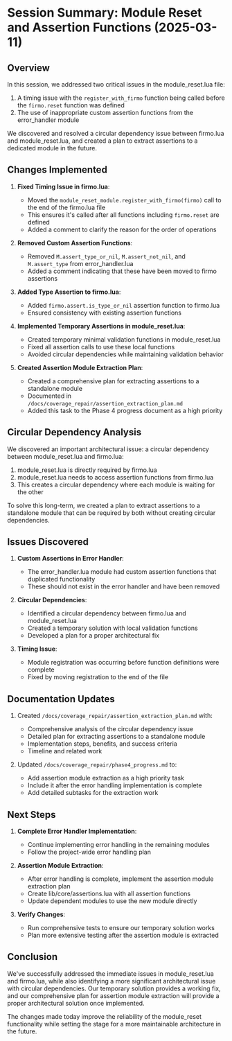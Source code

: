 # Session Summary: Module Reset and Assertion Functions (2025-03-11)

## Overview

In this session, we addressed two critical issues in the module_reset.lua file:

1. A timing issue with the `register_with_firmo` function being called before the `firmo.reset` function was defined
2. The use of inappropriate custom assertion functions from the error_handler module

We discovered and resolved a circular dependency issue between firmo.lua and module_reset.lua, and created a plan to extract assertions to a dedicated module in the future.

## Changes Implemented

1. **Fixed Timing Issue in firmo.lua**:
   - Moved the `module_reset_module.register_with_firmo(firmo)` call to the end of the firmo.lua file
   - This ensures it's called after all functions including `firmo.reset` are defined
   - Added a comment to clarify the reason for the order of operations

2. **Removed Custom Assertion Functions**:
   - Removed `M.assert_type_or_nil`, `M.assert_not_nil`, and `M.assert_type` from error_handler.lua
   - Added a comment indicating that these have been moved to firmo assertions

3. **Added Type Assertion to firmo.lua**:
   - Added `firmo.assert.is_type_or_nil` assertion function to firmo.lua
   - Ensured consistency with existing assertion functions

4. **Implemented Temporary Assertions in module_reset.lua**:
   - Created temporary minimal validation functions in module_reset.lua
   - Fixed all assertion calls to use these local functions
   - Avoided circular dependencies while maintaining validation behavior

5. **Created Assertion Module Extraction Plan**:
   - Created a comprehensive plan for extracting assertions to a standalone module
   - Documented in `/docs/coverage_repair/assertion_extraction_plan.md`
   - Added this task to the Phase 4 progress document as a high priority

## Circular Dependency Analysis

We discovered an important architectural issue: a circular dependency between module_reset.lua and firmo.lua:

1. module_reset.lua is directly required by firmo.lua
2. module_reset.lua needs to access assertion functions from firmo.lua
3. This creates a circular dependency where each module is waiting for the other

To solve this long-term, we created a plan to extract assertions to a standalone module that can be required by both without creating circular dependencies.

## Issues Discovered

1. **Custom Assertions in Error Handler**:
   - The error_handler.lua module had custom assertion functions that duplicated functionality
   - These should not exist in the error handler and have been removed

2. **Circular Dependencies**:
   - Identified a circular dependency between firmo.lua and module_reset.lua
   - Created a temporary solution with local validation functions
   - Developed a plan for a proper architectural fix

3. **Timing Issue**:
   - Module registration was occurring before function definitions were complete
   - Fixed by moving registration to the end of the file

## Documentation Updates

1. Created `/docs/coverage_repair/assertion_extraction_plan.md` with:
   - Comprehensive analysis of the circular dependency issue
   - Detailed plan for extracting assertions to a standalone module
   - Implementation steps, benefits, and success criteria
   - Timeline and related work

2. Updated `/docs/coverage_repair/phase4_progress.md` to:
   - Add assertion module extraction as a high priority task
   - Include it after the error handling implementation is complete
   - Add detailed subtasks for the extraction work

## Next Steps

1. **Complete Error Handler Implementation**:
   - Continue implementing error handling in the remaining modules
   - Follow the project-wide error handling plan

2. **Assertion Module Extraction**:
   - After error handling is complete, implement the assertion module extraction plan
   - Create lib/core/assertions.lua with all assertion functions
   - Update dependent modules to use the new module directly

3. **Verify Changes**:
   - Run comprehensive tests to ensure our temporary solution works
   - Plan more extensive testing after the assertion module is extracted

## Conclusion

We've successfully addressed the immediate issues in module_reset.lua and firmo.lua, while also identifying a more significant architectural issue with circular dependencies. Our temporary solution provides a working fix, and our comprehensive plan for assertion module extraction will provide a proper architectural solution once implemented.

The changes made today improve the reliability of the module_reset functionality while setting the stage for a more maintainable architecture in the future.
